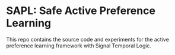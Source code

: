 # SAPL: Safe Active Preference Learning

This repo contains the source code and experiments for the active preference learning framework with Signal Temporal Logic.

